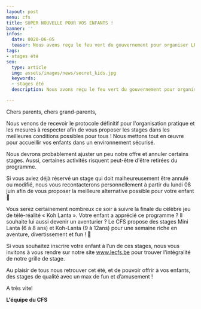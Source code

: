 ```yaml
---
layout: post
menu: cfs
title: SUPER NOUVELLE POUR VOS ENFANTS !
banner: ''
infos:
  date: 0020-06-05
  teaser: Nous avons reçu le feu vert du gouvernement pour organiser LES STAGES D’ÉTÉ !
tags:
- stages été
seo:
  type: article
  img: assets/images/news/secret_kids.jpg
  keywords:
  - stages été
  description: Nous avons reçu le feu vert du gouvernement pour organiser LES STAGES D’ÉTÉ !

---
```

Chers parents, chers grand-parents,

Nous venons de recevoir le protocole définitif pour l'organisation pratique et les mesures à respecter afin de vous proposer les stages dans les meilleures conditions possibles pour tous ! Nous mettons tout en œuvre pour accueillir vos enfants dans un environnement sécurisé.

Nous devrons probablement ajuster un peu notre offre et annuler certains stages. Aussi, certaines activités risquent peut-être d'être retirées du programme.

Si vous aviez déjà réservé un stage qui doit malheureusement être annulé ou modifié, nous vous recontacterons personnellement à partir du lundi 08 juin afin de vous proposer la meilleure alternative possible pour votre enfant 🤝

Vous serez certainement nombreux ce soir à suivre la finale du célèbre jeu de télé-réalité « Koh Lanta ». Votre enfant a apprécié ce programme ? Il souhaite lui aussi devenir un aventurier ? Le CFS propose des stages Mini Lanta (6 à 8 ans) et Koh-Lanta (9 à 12ans) pour une semaine riche en aventure, divertissement et fun ! 🤗

Si vous souhaitez inscrire votre enfant à l’un de ces stages, nous vous invitons à vous rendre sur notre site www.lecfs.be pour trouver l'intégralité de notre grille de stage.

Au plaisir de tous nous retrouver cet été, et de pouvoir offrir à vos enfants, des stages de qualité avec un max de fun et d’amusement !

A très vite!

**L'équipe du CFS**